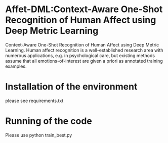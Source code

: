 # Affet-DML:Context-Aware One-Shot Recognition of Human Affect using Deep Metric Learning
Context-Aware One-Shot Recognition of Human Affect using Deep Metric Learning. Human affect recognition is a well-established research area with numerous applications, e.g. in psychological care, but existing methods assume that all emotions-of-interest are given a priori as annotated training examples.
# Installation of the environment
please see requirements.txt

# Running of the code

Please use python train_best.py
